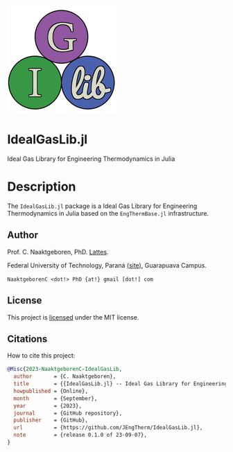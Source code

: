 ![IdealGasLib](https://github.com/JEngTherm/IdealGasLib.jl/blob/master/docs/src/assets/logo-036.png?raw=true)

# IdealGasLib.jl

Ideal Gas Library for Engineering Thermodynamics in Julia

# Description

The `IdealGasLib.jl` package is a Ideal Gas Library for Engineering Thermodynamics in Julia
based on the `EngThermBase.jl` infrastructure.

## Author

Prof. C. Naaktgeboren, PhD. [Lattes](http://lattes.cnpq.br/8621139258082919).

Federal University of Technology, Paraná
[(site)](http://portal.utfpr.edu.br/english), Guarapuava Campus.

`NaaktgeborenC <dot!> PhD {at!} gmail [dot!] com`

## License

This project is [licensed](https://github.com/JEngTherm/EngThermBase.jl/blob/master/LICENSE)
under the MIT license.

## Citations

How to cite this project:

```bibtex
@Misc{2023-NaaktgeborenC-IdealGasLib,
  author       = {C. Naaktgeboren},
  title        = {{IdealGasLib.jl} -- Ideal Gas Library for Engineering Thermodynamics in Julia},
  howpublished = {Online},
  month        = {September},
  year         = {2023},
  journal      = {GitHub repository},
  publisher    = {GitHub},
  url          = {https://github.com/JEngTherm/IdealGasLib.jl},
  note         = {release 0.1.0 of 23-09-07},
}
```



